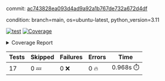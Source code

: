 commit: [ac743828ea093d4ad9a92a1b767de732a672d4df](https://github.com/rcmdnk/conf-finder/tree/ac743828ea093d4ad9a92a1b767de732a672d4df)

condition: branch=main, os=ubuntu-latest, python_version=3.11

[![test](https://github.com/rcmdnk/conf-finder/actions/workflows/test.yml/badge.svg)](https://github.com/rcmdnk/conf-finder/actions/runs/16737956148)
<a href="https://github.com/rcmdnk/conf-finder/blob/ac743828ea093d4ad9a92a1b767de732a672d4df/README.md"><img alt="Coverage" src="https://img.shields.io/badge/Coverage-84%25-green.svg" /></a><details><summary>Coverage Report </summary><table><tr><th>File</th><th>Stmts</th><th>Miss</th><th>Cover</th><th>Missing</th></tr><tbody><tr><td colspan="5"><b>src/conf_finder</b></td></tr><tr><td>&nbsp; &nbsp;<a href="https://github.com/rcmdnk/conf-finder/blob/ac743828ea093d4ad9a92a1b767de732a672d4df/src/conf_finder/conf_finder.py">conf_finder.py</a></td><td>167</td><td>28</td><td>83%</td><td><a href="https://github.com/rcmdnk/conf-finder/blob/ac743828ea093d4ad9a92a1b767de732a672d4df/src/conf_finder/conf_finder.py#L62-L63">62&ndash;63</a>, <a href="https://github.com/rcmdnk/conf-finder/blob/ac743828ea093d4ad9a92a1b767de732a672d4df/src/conf_finder/conf_finder.py#L86-L90">86&ndash;90</a>, <a href="https://github.com/rcmdnk/conf-finder/blob/ac743828ea093d4ad9a92a1b767de732a672d4df/src/conf_finder/conf_finder.py#L99-L100">99&ndash;100</a>, <a href="https://github.com/rcmdnk/conf-finder/blob/ac743828ea093d4ad9a92a1b767de732a672d4df/src/conf_finder/conf_finder.py#L105-L106">105&ndash;106</a>, <a href="https://github.com/rcmdnk/conf-finder/blob/ac743828ea093d4ad9a92a1b767de732a672d4df/src/conf_finder/conf_finder.py#L150">150</a>, <a href="https://github.com/rcmdnk/conf-finder/blob/ac743828ea093d4ad9a92a1b767de732a672d4df/src/conf_finder/conf_finder.py#L169-L174">169&ndash;174</a>, <a href="https://github.com/rcmdnk/conf-finder/blob/ac743828ea093d4ad9a92a1b767de732a672d4df/src/conf_finder/conf_finder.py#L195">195</a>, <a href="https://github.com/rcmdnk/conf-finder/blob/ac743828ea093d4ad9a92a1b767de732a672d4df/src/conf_finder/conf_finder.py#L200">200</a>, <a href="https://github.com/rcmdnk/conf-finder/blob/ac743828ea093d4ad9a92a1b767de732a672d4df/src/conf_finder/conf_finder.py#L228">228</a>, <a href="https://github.com/rcmdnk/conf-finder/blob/ac743828ea093d4ad9a92a1b767de732a672d4df/src/conf_finder/conf_finder.py#L246">246</a>, <a href="https://github.com/rcmdnk/conf-finder/blob/ac743828ea093d4ad9a92a1b767de732a672d4df/src/conf_finder/conf_finder.py#L289-L290">289&ndash;290</a>, <a href="https://github.com/rcmdnk/conf-finder/blob/ac743828ea093d4ad9a92a1b767de732a672d4df/src/conf_finder/conf_finder.py#L320-L321">320&ndash;321</a>, <a href="https://github.com/rcmdnk/conf-finder/blob/ac743828ea093d4ad9a92a1b767de732a672d4df/src/conf_finder/conf_finder.py#L325">325</a>, <a href="https://github.com/rcmdnk/conf-finder/blob/ac743828ea093d4ad9a92a1b767de732a672d4df/src/conf_finder/conf_finder.py#L333">333</a></td></tr><tr><td><b>TOTAL</b></td><td><b>172</b></td><td><b>28</b></td><td><b>84%</b></td><td>&nbsp;</td></tr></tbody></table></details>

| Tests | Skipped | Failures | Errors | Time |
| ----- | ------- | -------- | -------- | ------------------ |
| 17 | 0 :zzz: | 0 :x: | 0 :fire: | 0.968s :stopwatch: |

